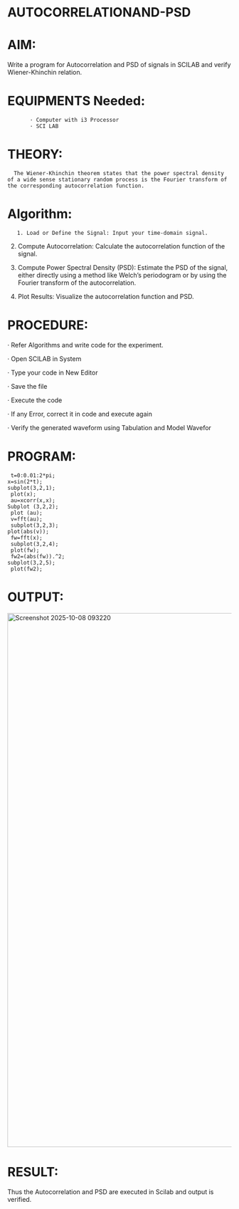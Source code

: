 # AUTOCORRELATIONAND-PSD

# AIM:
Write a program for Autocorrelation and PSD of signals in SCILAB and verify Wiener-Khinchin relation.

# EQUIPMENTS Needed:
           · Computer with i3 Processor
           · SCI LAB

# THEORY:
      The Wiener-Khinchin theorem states that the power spectral density of a wide sense stationary random process is the Fourier transform of the corresponding autocorrelation function.

# Algorithm:

       1. Load or Define the Signal: Input your time-domain signal.

2. Compute Autocorrelation: Calculate the autocorrelation function of the signal.

3. Compute Power Spectral Density (PSD): Estimate the PSD of the signal, either directly using a method like Welch’s periodogram or by using the Fourier transform of the autocorrelation.

4. Plot Results: Visualize the autocorrelation function and PSD.

# PROCEDURE:
· Refer Algorithms and write code for the experiment.

· Open SCILAB in System

· Type your code in New Editor

· Save the file

· Execute the code

· If any Error, correct it in code and execute again

· Verify the generated waveform using Tabulation and Model Wavefor

# PROGRAM:
```
 t=0:0.01:2*pi;
x=sin(2*t);
subplot(3,2,1);
 plot(x);
 au=xcorr(x,x);
Subplot (3,2,2);
 plot (au);
 v=fft(au);
 subplot(3,2,3);
plot(abs(v));
 fw=fft(x);
 subplot(3,2,4);
 plot(fw);
 fw2=(abs(fw)).^2;
subplot(3,2,5);
 plot(fw2);
```

# OUTPUT:
<img width="1920" height="1200" alt="Screenshot 2025-10-08 093220" src="https://github.com/user-attachments/assets/28e0aa78-7d3d-45d4-aa2a-3141b2441dda" />


# RESULT:
   Thus the Autocorrelation and PSD are executed in Scilab and output is verified.
